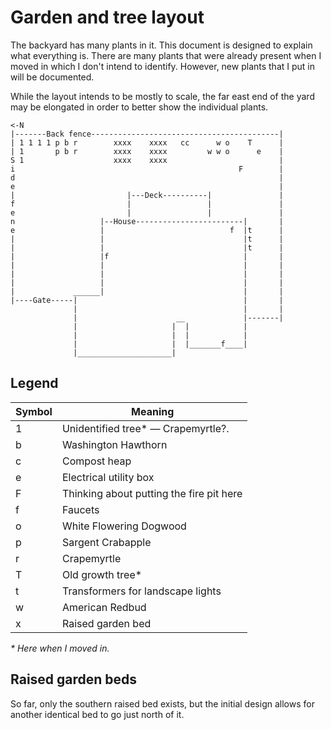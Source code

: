 # Garden and tree layout
The backyard has many plants in it. This document is designed to explain what everything is. There are many plants that were already present when I moved in which I don't intend to identify. However, new plants that I put in will be documented.

While the layout intends to be mostly to scale, the far east end of the yard may be elongated in order to better show the individual plants.

```
<-N
|-------Back fence------------------------------------------|
| 1 1 1 1 p b r        xxxx    xxxx   cc      w o    T      |
| 1       p b r        xxxx    xxxx         w w o      e    |
S 1                    xxxx    xxxx                         |
i                                                  F        |
d                                                           |
e                                                           |
|                         |---Deck----------|               |
f                         |                 |               |
e                         |                 |               |
n                   |--House------------------------|       |
e                   |                            f  |t      |
|                   |                               |t      |
|                   |                               |t      |
|                   |f                              |       |
|                   |                               |       |
|                   |                               |       |
|                   |                               |       |
|             ______|                               |       |
|----Gate-----|                                     |       |
              |                                     |       |
              |                      __             |-------|
              |                     |  |            |
              |                     |  |            |
              |                     |  |_______f____|
              |_____________________|
```

## Legend
| Symbol | Meaning                                  |
| ------ | ---------------------------------------- |
| 1      | Unidentified tree* &mdash; Crapemyrtle?. |
| b      | Washington Hawthorn                      |
| c      | Compost heap                             |
| e      | Electrical utility box                   |
| F      | Thinking about putting the fire pit here |
| f      | Faucets                                  |
| o      | White Flowering Dogwood                  |
| p      | Sargent Crabapple                        |
| r      | Crapemyrtle                              |
| T      | Old growth tree*                         |
| t      | Transformers for landscape lights        |
| w      | American Redbud                          |
| x      | Raised garden bed                        |

*&ast; Here when I moved in.*

## Raised garden beds
So far, only the southern raised bed exists, but the initial design allows for another identical bed to go just north of it.
